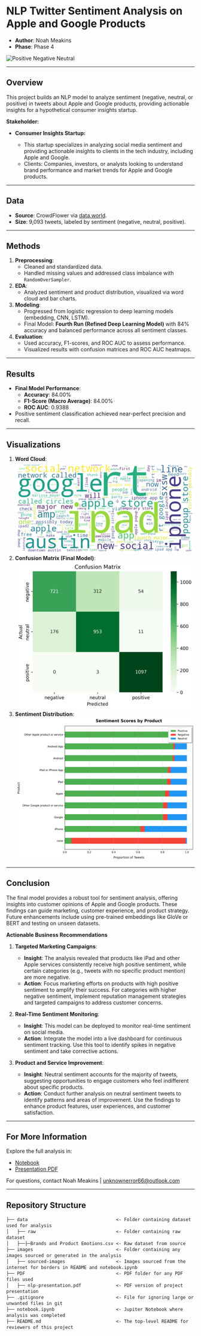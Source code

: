 # **NLP Twitter Sentiment Analysis on Apple and Google Products**

- **Author**: Noah Meakins
- **Phase**: Phase 4

![Positive Negative Neutral](images/sourced-images/positive-negative-neutral.png)

---

## **Overview**

This project builds an NLP model to analyze sentiment (negative, neutral, or positive) in tweets about Apple and Google products, providing actionable insights for a hypothetical consumer insights startup.

**Stakeholder:**

- **Consumer Insights Startup:**

  - This startup specializes in analyzing social media sentiment and providing actionable insights to clients in the tech industry, including Apple and Google.
  - Clients: Companies, investors, or analysts looking to understand brand performance and market trends for Apple and Google products.

---

## **Data**

- **Source**: CrowdFlower via [data.world](https://data.world/crowdflower/brands-and-product-emotions).
- **Size**: 9,093 tweets, labeled by sentiment (negative, neutral, positive).

---

## **Methods**

1. **Preprocessing**:
   - Cleaned and standardized data.
   - Handled missing values and addressed class imbalance with `RandomOverSampler`.
2. **EDA**:
   - Analyzed sentiment and product distribution, visualized via word cloud and bar charts.
3. **Modeling**:
   - Progressed from logistic regression to deep learning models (embedding, CNN, LSTM).
   - Final Model: **Fourth Run (Refined Deep Learning Model)** with 84% accuracy and balanced performance across all sentiment classes.
4. **Evaluation**:
   - Used accuracy, F1-scores, and ROC AUC to assess performance.
   - Visualized results with confusion matrices and ROC AUC heatmaps.

---

## **Results**

- **Final Model Performance**:
  - **Accuracy**: 84.00%
  - **F1-Score (Macro Average)**: 84.00%
  - **ROC AUC**: 0.9388
- Positive sentiment classification achieved near-perfect precision and recall.

---

## **Visualizations**

1. **Word Cloud**:
   ![Word Cloud](images/wordcloud.png)
2. **Confusion Matrix (Final Model)**:
   ![Confusion Matrix](images/model-fourth-run-heatmap.png)
3. **Sentiment Distribution**:
   ![Sentiment Distribution](images/Sentiment-Scores-by-Product-v2.png)

---

## **Conclusion**

The final model provides a robust tool for sentiment analysis, offering insights into customer opinions of Apple and Google products. These findings can guide marketing, customer experience, and product strategy. Future enhancements include using pre-trained embeddings like GloVe or BERT and testing on unseen datasets.

**Actionable Business Recommendations**

1. **Targeted Marketing Campaigns**:
   - **Insight**: The analysis revealed that products like iPad and other Apple services consistently receive high positive sentiment, while certain categories (e.g., tweets with no specific product mention) are more negative.
   - **Action**: Focus marketing efforts on products with high positive sentiment to amplify their success. For categories with higher negative sentiment, implement reputation management strategies and targeted campaigns to address customer concerns.

2. **Real-Time Sentiment Monitoring**:
   - **Insight**: This model can be deployed to monitor real-time sentiment on social media.
   - **Action**: Integrate the model into a live dashboard for continuous sentiment tracking. Use this tool to identify spikes in negative sentiment and take corrective actions.

3. **Product and Service Improvement**:
   - **Insight**: Neutral sentiment accounts for the majority of tweets, suggesting opportunities to engage customers who feel indifferent about specific products.
   - **Action**: Conduct further analysis on neutral sentiment tweets to identify patterns and areas of improvement. Use the findings to enhance product features, user experiences, and customer satisfaction.

---

## **For More Information**

Explore the full analysis in:

- [Notebook](notebook.ipynb)
- [Presentation PDF](presentation.pdf)

For questions, contact Noah Meakins | <unknownerror66@outlook.com>

---

## Repository Structure

```
├── data                                 <- Folder containing dataset used for analysis
│   ├── raw                              <- Folder containing raw dataset
│   ├──├─Brands and Product Emotions.csv <- Raw dataset from source
├── images                               <- Folder containing any images sourced or generated in the analysis
│   ├── sourced-images                   <- Images sourced from the internet for borders in README and notebook.ipynb
├── PDF                                  <- PDF folder for any PDF files used
│   ├── nlp-presentation.pdf             <- PDF version of project presentation
├── .gitignore                           <- File for ignoring large or unwanted files in git
├── notebook.ipynb                       <- Jupiter Notebook where analysis was completed
├── README.md                            <- The top-level README for reviewers of this project
```
